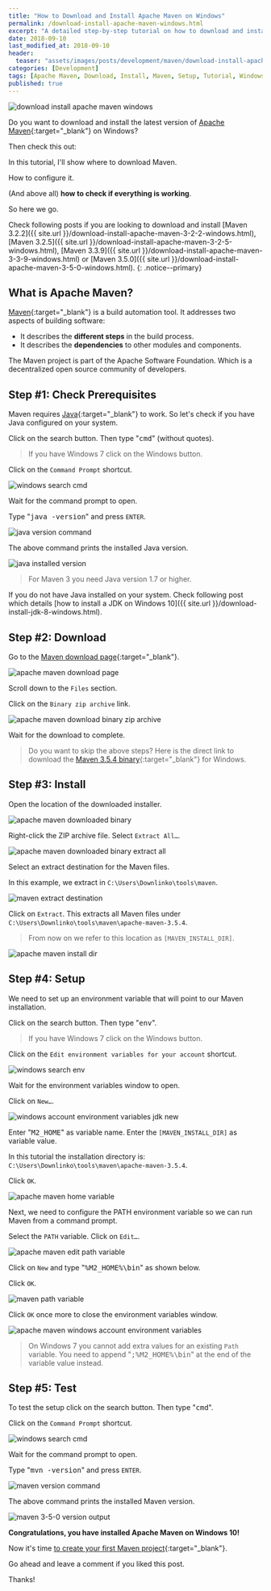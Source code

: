 ```yaml
---
title: "How to Download and Install Apache Maven on Windows"
permalink: /download-install-apache-maven-windows.html
excerpt: "A detailed step-by-step tutorial on how to download and install the latest version of Apache Maven on Windows 10."
date: 2018-09-10
last_modified_at: 2018-09-10
header:
  teaser: "assets/images/posts/development/maven/download-install-apache-maven-windows.png"
categories: [Development]
tags: [Apache Maven, Download, Install, Maven, Setup, Tutorial, Windows]
published: true
---
```


<img src="{{ site.url }}/assets/images/posts/development/maven/download-install-apache-maven-windows.png" alt="download install apache maven windows" class="align-right title-image">

Do you want to download and install the latest version of [Apache Maven](https://maven.apache.org/){:target="_blank"} on Windows?

Then check this out:

In this tutorial, I'll show where to download Maven.

How to configure it.

(And above all) **how to check if everything is working**.

So here we go.

Check following posts if you are looking to download and install [Maven 3.2.2]({{ site.url }}/download-install-apache-maven-3-2-2-windows.html), [Maven 3.2.5]({{ site.url }}/download-install-apache-maven-3-2-5-windows.html), [Maven 3.3.9]({{ site.url }}/download-install-apache-maven-3-3-9-windows.html) or [Maven 3.5.0]({{ site.url }}/download-install-apache-maven-3-5-0-windows.html).
{: .notice--primary}

## What is Apache Maven?

[Maven](https://en.wikipedia.org/wiki/Apache_Maven){:target="_blank"} is a build automation tool. It addresses two aspects of building software:
* It describes the **different steps** in the build process.
* It describes the **dependencies** to other modules and components.

The Maven project is part of the Apache Software Foundation. Which is a decentralized open source community of developers.

## Step #1: Check Prerequisites

Maven requires [Java](http://www.oracle.com/technetwork/java/javase/downloads/index.html){:target="_blank"} to work. So let's check if you have Java configured on your system.

Click on the search button. Then type "<kbd>cmd</kbd>" (without quotes).

> If you have Windows 7 click on the Windows button.

Click on the `Command Prompt` shortcut.

<img src="{{ site.url }}/assets/images/posts/development/windows-search-cmd.png" alt="windows search cmd">

Wait for the command prompt to open.

Type "<kbd>java -version</kbd>" and press `ENTER`.

<img src="{{ site.url }}/assets/images/posts/development/java-version-command.png" alt="java version command">

The above command prints the installed Java version.

<img src="{{ site.url }}/assets/images/posts/development/java-installed-version.png" alt="java installed version">

> For Maven 3 you need Java version 1.7 or higher.

If you do not have Java installed on your system. Check following post which details [how to install a JDK on Windows 10]({{ site.url }}/download-install-jdk-8-windows.html).

## Step #2: Download

Go to the [Maven download page](https://maven.apache.org/download.cgi){:target="_blank"}.

<img src="{{ site.url }}/assets/images/posts/development/maven/apache-maven-download-page.png" alt="apache maven download page">

Scroll down to the `Files` section.

Click on the `Binary zip archive` link.

<img src="{{ site.url }}/assets/images/posts/development/maven/apache-maven-download-binary-zip-archive.png" alt="apache maven download binary zip archive">

Wait for the download to complete.

> Do you want to skip the above steps? Here is the direct link to download the [Maven 3.5.4 binary](http://www-us.apache.org/dist/maven/maven-3/3.5.4/binaries/apache-maven-3.5.4-bin.zip){:target="_blank"} for Windows.

## Step #3: Install

Open the location of the downloaded installer.

<img src="{{ site.url }}/assets/images/posts/development/maven/apache-maven-downloaded-binary.png" alt="apache maven downloaded binary">

Right-click the ZIP archive file. Select `Extract All…`.

<img src="{{ site.url }}/assets/images/posts/development/maven/apache-maven-downloaded-binary-extract-all.png" alt="apache maven downloaded binary extract all">

Select an extract destination for the Maven files.

In this example, we extract in `C:\Users\Downlinko\tools\maven`.

<img src="{{ site.url }}/assets/images/posts/development/maven/maven-extract-destination.png" alt="maven extract destination">

Click on `Extract`. This extracts all Maven files under `C:\Users\Downlinko\tools\maven\apache-maven-3.5.4`.

> From now on we refer to this location as `[MAVEN_INSTALL_DIR]`.

<img src="{{ site.url }}/assets/images/posts/development/maven/apache-maven-install-dir.png" alt="apache maven install dir">

## Step #4: Setup

We need to set up an environment variable that will point to our Maven installation.

Click on the search button. Then type "<kbd>env</kbd>".

> If you have Windows 7 click on the Windows button.

Click on the `Edit environment variables for your account` shortcut.

<img src="{{ site.url }}/assets/images/posts/development/windows-search-env.png" alt="windows search env">

Wait for the environment variables window to open.

Click on `New…`.

<img src="{{ site.url }}/assets/images/posts/development/windows-account-environment-variables-jdk-new.png" alt="windows account environment variables jdk new">

Enter "<kbd>M2_HOME</kbd>" as variable name. Enter the `[MAVEN_INSTALL_DIR]` as variable value.

In this tutorial the installation directory is: `C:\Users\Downlinko\tools\maven\apache-maven-3.5.4`.

Click `OK`.

<img src="{{ site.url }}/assets/images/posts/development/maven/apache-maven-home-variable.png" alt="apache maven home variable">

Next, we need to configure the PATH environment variable so we can run Maven from a command prompt.

Select the `PATH` variable. Click on `Edit…`.

<img src="{{ site.url }}/assets/images/posts/development/maven/apache-maven-edit-path-variable.png" alt="apache maven edit path variable">

Click on `New` and type "<kbd>%M2_HOME%\bin</kbd>" as shown below.

Click `OK`.

<img src="{{ site.url }}/assets/images/posts/development/maven/maven-path-variable.png" alt="maven path variable">

Click `OK` once more to close the environment variables window.

<img src="{{ site.url }}/assets/images/posts/development/maven/apache-maven-windows-account-environment-variables.png" alt="apache maven windows account environment variables">

> On Windows 7 you cannot add extra values for an existing `Path` variable. You need to append "<kbd>;%M2_HOME%\bin</kbd>" at the end of the variable value instead.

## Step #5: Test

To test the setup click on the search button. Then type "<kbd>cmd</kbd>".

Click on the `Command Prompt` shortcut.

<img src="{{ site.url }}/assets/images/posts/development/windows-search-cmd.png" alt="windows search cmd">

Wait for the command prompt to open.

Type "<kbd>mvn -version</kbd>" and press `ENTER`.

<img src="{{ site.url }}/assets/images/posts/development/maven/maven-version-command.png" alt="maven version command">

The above command prints the installed Maven version.

<img src="{{ site.url }}/assets/images/posts/development/maven/apache-maven-version-output.png" alt="maven 3-5-0 version output">

**Congratulations, you have installed Apache Maven on Windows 10!**

Now it's time [to create your first Maven project](https://maven.apache.org/guides/getting-started/maven-in-five-minutes.html){:target="_blank"}.

Go ahead and leave a comment if you liked this post.

Thanks!
